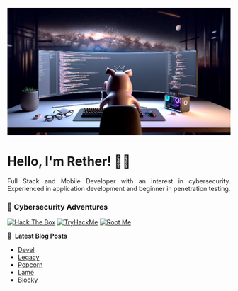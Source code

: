 ![Banner profile](./banner-profile.webp)

# Hello, I'm Rether! 👨‍💻

<p align="justify">
Full Stack and Mobile Developer with an interest in cybersecurity. Experienced in application development and beginner in penetration testing.
</p>

### 🔐 Cybersecurity Adventures

[![Hack The Box](https://img.shields.io/badge/Hack%20The%20Box-111927?logo=Hack%20The%20Box&logoColor=9FEF00)](https://app.hackthebox.com/users/585215)
[![TryHackMe](https://img.shields.io/badge/TryHackMe-212C42?logo=TryHackMe&logoColor=88CCEE)](https://tryhackme.com/r/p/Rether)
[![Root Me](https://img.shields.io/badge/RootMe-212C42?logo=RootMe&logoColor=F15A24)](https://www.root-me.org/rether)

📕 &nbsp;**Latest Blog Posts**

<!-- BLOG-POST-LIST:START -->
- [Devel](https://retherszu.github.io/ctf/hack-the-box/machines/devel.html)
- [Legacy](https://retherszu.github.io/ctf/hack-the-box/machines/legacy.html)
- [Popcorn](https://retherszu.github.io/ctf/hack-the-box/machines/popcorn.html)
- [Lame](https://retherszu.github.io/ctf/hack-the-box/machines/lame.html)
- [Blocky](https://retherszu.github.io/ctf/hack-the-box/machines/blocky.html)
<!-- BLOG-POST-LIST:END -->
